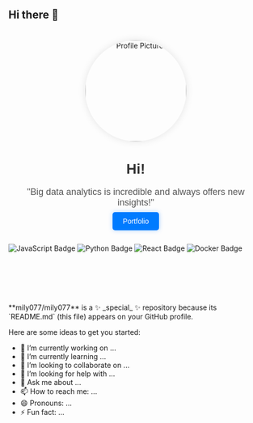 ## Hi there 👋

<!-- 프로필 섹션 시작 -->
<div align="center" style="padding: 20px;">
  <img src="https://i.pinimg.com/originals/2c/c8/f5/2cc8f5fa348d3e7d7d42393182dbfa5a.jpg" alt="Profile Picture" width="200" style="border-radius:50%; box-shadow: 0px 0px 15px rgba(0, 0, 0, 0.1);">
  <h1 style="font-family: 'Arial', sans-serif; color: #333;">Hi!</h1>
  <p style="font-family: 'Arial', sans-serif; color: #555; font-size: 18px; max-width: 600px;">
    "Big data analytics is incredible and always offers new insights!"
  </p>
  <div>
    <a href="https://your-portfolio-link.com" style="text-decoration: none; color: white; background-color: #007bff; padding: 10px 20px; border-radius: 5px; font-family: 'Arial', sans-serif; box-shadow: 0px 0px 10px rgba(0, 123, 255, 0.3);">
      Portfolio
    </a>
  </div>
</div>
  <!-- 뱃지 섹션 시작 -->

  <div>
    <br>
    <img src="https://img.shields.io/badge/JavaScript-ES6%2B-yellow" alt="JavaScript Badge">
    <img src="https://img.shields.io/badge/Python-3.8-blue" alt="Python Badge">
    <img src="https://img.shields.io/badge/React-17.0.2-blue" alt="React Badge">
    <img src="https://img.shields.io/badge/Docker-20.10.7-blue" alt="Docker Badge">
  </div>
  <!-- 뱃지 섹션 끝 -->
</div>

<div style= "margin-top: 100px;">
**mily077/mily077** is a ✨ _special_ ✨ repository because its `README.md` (this file) appears on your GitHub profile.

Here are some ideas to get you started:

- 🔭 I’m currently working on ...
- 🌱 I’m currently learning ...
- 👯 I’m looking to collaborate on ...
- 🤔 I’m looking for help with ...
- 💬 Ask me about ...
- 📫 How to reach me: ...
- 😄 Pronouns: ...
- ⚡ Fun fact: ...
</div>
<!-- 프로필 섹션 끝 -->
